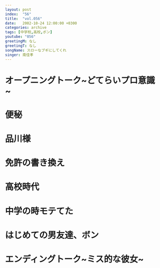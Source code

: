 ```yaml
---
layout: post
index:  "56"
title:  "vol.056"
date:   2002-10-24 12:00:00 +0300
categories: archive
tags: [中学校,高校,ボン]
youtube: "056"
greetingM: なし
greetingT: なし
songName: スローなブギにしてくれ
singer: 南佳孝
---
```

# オープニングトーク~どてらいプロ意識~

# 便秘

# 品川様

# 免許の書き換え

# 高校時代

# 中学の時モテてた

# はじめての男友達、ボン

# エンディングトーク~ミス的な彼女~
